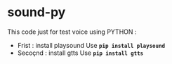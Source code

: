 # sound-py
This code just for test voice using PYTHON :
- Frist : install playsound
Use **`pip install playsound`**
- Secoçnd : install gtts
Use **`pip install gtts`**
